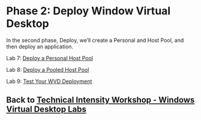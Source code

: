# Phase 2: Deploy Window Virtual Desktop

In the second phase, Deploy, we’ll create a Personal and Host Pool, and then deploy an application.

Lab 7: [Deploy a Personal Host Pool](Deploy-Lab07-Deploy-a-Personal-Host-Pool.md)

Lab 8: [Deploy a Pooled Host Pool](Deploy-Lab08-Deploy-a-Pooled-Host-Pool.md)

Lab 9: [Test Your WVD Deployment](Deploy-Lab09-Test-WVD-Deployment.md)

## Back to [Technical Intensity Workshop - Windows Virtual Desktop Labs](../index.md)
